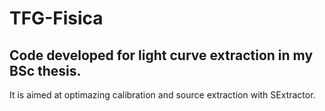 # TFG-Fisica
## Code developed for light curve extraction in my BSc thesis.

It is aimed at optimazing calibration and source extraction with SExtractor. 
